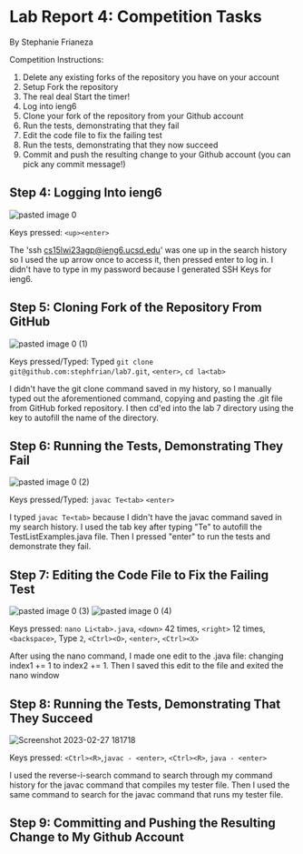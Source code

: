 # Lab Report 4: Competition Tasks
By Stephanie Frianeza

Competition Instructions:
1. Delete any existing forks of the repository you have on your account
2. Setup Fork the repository
3. The real deal Start the timer!
4. Log into ieng6
5. Clone your fork of the repository from your Github account
6. Run the tests, demonstrating that they fail
7. Edit the code file to fix the failing test
8. Run the tests, demonstrating that they now succeed
9. Commit and push the resulting change to your Github account (you can pick any commit message!)

## Step 4: Logging Into ieng6
![pasted image 0](https://user-images.githubusercontent.com/110694499/221438108-5bf3c1fa-f031-4677-9d94-f80f8f70d0df.png)

Keys pressed: `<up><enter>`

The 'ssh cs15lwi23agp@ieng6.ucsd.edu' was one up in the search history so I used the up arrow once to access it, then pressed enter to log in. I didn't have to type in my password because I generated SSH Keys for ieng6.

## Step 5: Cloning Fork of the Repository From GitHub
![pasted image 0 (1)](https://user-images.githubusercontent.com/110694499/221438126-6b271d7f-88d3-403d-a254-16f878c29071.png)

Keys pressed/Typed: Typed `git clone git@github.com:stephfrian/lab7.git`, `<enter>`, `cd la<tab>`

I didn't have the git clone command saved in my history, so I manually typed out the aforementioned command, copying and pasting the .git file from GitHub forked repository. I then cd'ed into the lab 7 directory using the <tab> key to autofill the name of the directory.

## Step 6: Running the Tests, Demonstrating They Fail
![pasted image 0 (2)](https://user-images.githubusercontent.com/110694499/221438207-f68b4bf9-df62-4bcc-97c6-98402a12a1c6.png)
  
Keys pressed/Typed: `javac Te<tab>` `<enter>`

I typed `javac Te<tab>` because I didn't have the javac command saved in my search history. I used the tab key after typing "Te" to autofill the TestListExamples.java file. Then I pressed "enter" to run the tests and demonstrate they fail.
  
## Step 7: Editing the Code File to Fix the Failing Test
![pasted image 0 (3)](https://user-images.githubusercontent.com/110694499/221438289-d3db8456-9473-48a2-893d-2cc62296a108.png)
![pasted image 0 (4)](https://user-images.githubusercontent.com/110694499/221438294-5f0d0c8f-42b5-405e-bef1-8fa66192655e.png)
  
 Keys pressed: `nano Li<tab>.java`, `<down>` 42 times, `<right>` 12 times, `<backspace>`, Type `2`, `<Ctrl><O>`, `<enter>`, `<Ctrl><X>`
  
 After using the nano command, I made one edit to the .java file: changing index1 += 1 to index2 += 1. Then I saved this edit to the file and exited the nano window
  
 ## Step 8: Running the Tests, Demonstrating That They Succeed
  ![Screenshot 2023-02-27 181718](https://user-images.githubusercontent.com/110694499/221736137-7686e7e3-64aa-4b88-9715-04a25402dc5d.jpg)
 

Keys pressed: `<Ctrl><R>`,`javac - <enter>`, `<Ctrl><R>`, `java - <enter>`

 I used the reverse-i-search command <Ctrl><R> to search through my command history for the javac command that compiles my tester file. Then I used the same command to search for the javac command that runs my tester file. 
  
  ## Step 9: Committing and Pushing the Resulting Change to My Github Account 
